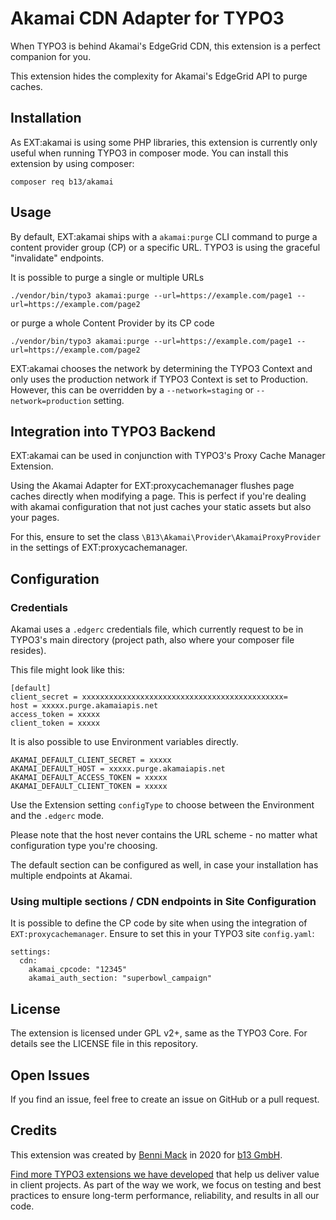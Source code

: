 # Akamai CDN Adapter for TYPO3

When TYPO3 is behind Akamai's EdgeGrid CDN, this extension is a perfect companion
for you.

This extension hides the complexity for Akamai's EdgeGrid API to purge caches.

## Installation

As EXT:akamai is using some PHP libraries, this extension is currently only useful
when running TYPO3 in composer mode. You can install this extension by using composer:

    composer req b13/akamai

## Usage

By default, EXT:akamai ships with a `akamai:purge` CLI command to purge a content provider
group (CP) or a specific URL. TYPO3 is using the graceful "invalidate" endpoints.

It is possible to purge a single or multiple URLs

    ./vendor/bin/typo3 akamai:purge --url=https://example.com/page1 --url=https://example.com/page2

or purge a whole Content Provider by its CP code

    ./vendor/bin/typo3 akamai:purge --url=https://example.com/page1 --url=https://example.com/page2

EXT:akamai chooses the network by determining the TYPO3 Context and only uses the
production network if TYPO3 Context is set to Production. However, this can be overridden
by a `--network=staging` or `--network=production` setting.

## Integration into TYPO3 Backend

EXT:akamai can be used in conjunction with TYPO3's Proxy Cache Manager Extension.

Using the Akamai Adapter for EXT:proxycachemanager flushes page caches directly
when modifying a page. This is perfect if you're dealing with akamai configuration
that not just caches your static assets but also your pages.

For this, ensure to set the class `\B13\Akamai\Provider\AkamaiProxyProvider` in
the settings of EXT:proxycachemanager.

## Configuration

### Credentials

Akamai uses a `.edgerc` credentials file, which currently
request to be in TYPO3's main directory (project path, also where
your composer file resides).

This file might look like this:

    [default]
    client_secret = xxxxxxxxxxxxxxxxxxxxxxxxxxxxxxxxxxxxxxxxxxxxx=
    host = xxxxx.purge.akamaiapis.net
    access_token = xxxxx
    client_token = xxxxx

It is also possible to use Environment variables directly.

    AKAMAI_DEFAULT_CLIENT_SECRET = xxxxx
    AKAMAI_DEFAULT_HOST = xxxxx.purge.akamaiapis.net
    AKAMAI_DEFAULT_ACCESS_TOKEN = xxxxx
    AKAMAI_DEFAULT_CLIENT_TOKEN = xxxxx

Use the Extension setting `configType` to choose between the Environment
and the `.edgerc` mode.

Please note that the host never contains the URL scheme - no matter
what configuration type you're choosing.

The default section can be configured as well, in case your installation has
multiple endpoints at Akamai.

### Using multiple sections / CDN endpoints in Site Configuration

It is possible to define the CP code by site when using the integration of
`EXT:proxycachemanager`. Ensure to set this in your TYPO3 site `config.yaml`:

    settings:
      cdn:
        akamai_cpcode: "12345"
        akamai_auth_section: "superbowl_campaign"



## License

The extension is licensed under GPL v2+, same as the TYPO3 Core. For details see the LICENSE file in this repository.

## Open Issues

If you find an issue, feel free to create an issue on GitHub or a pull request.

## Credits

This extension was created by [Benni Mack](https://github.com/bmack) in 2020 for [b13 GmbH](https://b13.com).

[Find more TYPO3 extensions we have developed](https://b13.com/useful-typo3-extensions-from-b13-to-you) that help us deliver value in client projects. As part of the way we work, we focus on testing and best practices to ensure long-term performance, reliability, and results in all our code.
